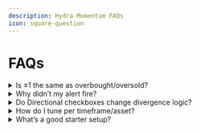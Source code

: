 ```yaml
---
description: Hydra Momentum FAQs
icon: square-question
---
```


# FAQs

<details>

<summary>Is ±1 the same as overbought/oversold?</summary>

Not exactly. It’s a **normalized stretch**. Acceptance beyond ±1 can trend; rejection often mean-reverts.

</details>

<details>

<summary>Why didn’t my alert fire?</summary>

Usually the **Nondirectional** line was **below the filter**, or your **Alert Condition** (Source vs EMA) didn’t match your chosen **thresholds**.

</details>

<details>

<summary>Do Directional checkboxes change divergence logic?</summary>

Yes. The main composite drives divergences, so toggling components changes what can be detected.

</details>

<details>

<summary>How do I tune per timeframe/asset?</summary>

Raise **Overall Length** and **Smoothing** on higher TFs or noisy symbols; bring thresholds toward **±1** when using the EMA trigger or when volatility contracts.

</details>

<details>

<summary>What’s a good starter setup?</summary>

Use defaults, enable **Nondirectional**, keep the filter at **≥ −0.25** (or **0** for stricter), start with **Directional Source** and **±1.25** thresholds, then adapt to your market.

</details>
